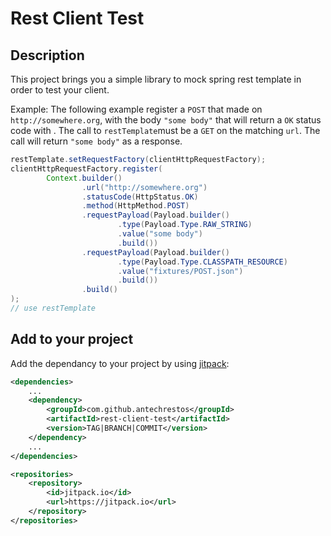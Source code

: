 # Rest Client Test

## Description

This project brings you a simple library to mock spring rest template in order to test your client.

Example: The following example register a `POST` that  made on `http://somewhere.org`, with the body `"some body"` that will return a `OK` status code with . The call to `restTemplate`must be a `GET` on the matching `url`. The call will return `"some body"` as a response.

```java
restTemplate.setRequestFactory(clientHttpRequestFactory);
clientHttpRequestFactory.register(
		Context.builder()
				.url("http://somewhere.org")
				.statusCode(HttpStatus.OK)
				.method(HttpMethod.POST)
				.requestPayload(Payload.builder()
						.type(Payload.Type.RAW_STRING)
						.value("some body")
						.build())
                .requestPayload(Payload.builder()
                        .type(Payload.Type.CLASSPATH_RESOURCE)
                        .value("fixtures/POST.json")
                        .build())
				.build()
);
// use restTemplate
```

## Add to your project

Add the dependancy to your project by using [jitpack](https://jitpack.io):

```xml
<dependencies>
	...
	<dependency>
	    <groupId>com.github.antechrestos</groupId>
	    <artifactId>rest-client-test</artifactId>
	    <version>TAG|BRANCH|COMMIT</version>
	</dependency>
	...
</dependencies>

<repositories>
    <repository>
        <id>jitpack.io</id>
        <url>https://jitpack.io</url>
    </repository>
</repositories>

```